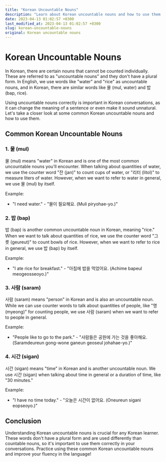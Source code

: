 ```yaml
---
title: "Korean Uncountable Nouns"
description: "Learn about Korean uncountable nouns and how to use them correctly in your Korean conversations."
date: 2023-04-13 01:02:57 +0300
last_modified_at: 2023-04-13 01:02:57 +0300
slug: korean-uncountable-nouns
original: Korean uncountable nouns
---
```

# Korean Uncountable Nouns

In Korean, there are certain nouns that cannot be counted individually. These are referred to as "uncountable nouns" and they don't have a plural form. In English, we use words like "water" and "rice" as uncountable nouns, and in Korean, there are similar words like 물 (mul, water) and 밥 (bap, rice).

Using uncountable nouns correctly is important in Korean conversations, as it can change the meaning of a sentence or even make it sound unnatural. Let's take a closer look at some common Korean uncountable nouns and how to use them.

## Common Korean Uncountable Nouns

### 1. 물 (mul)

물 (mul) means "water" in Korean and is one of the most common uncountable nouns you'll encounter. When talking about quantities of water, we use the counter word "잔 (jan)" to count cups of water, or "리터 (litol)" to measure liters of water. However, when we want to refer to water in general, we use 물 (mul) by itself.

Example:

- "I need water." - "물이 필요해요. (Muli piryohae-yo.)"

### 2. 밥 (bap)

밥 (bap) is another common uncountable noun in Korean, meaning "rice." When we want to talk about quantities of rice, we use the counter word "그릇 (geureut)" to count bowls of rice. However, when we want to refer to rice in general, we use 밥 (bap) by itself.

Example:

- "I ate rice for breakfast." - "아침에 밥을 먹었어요. (Achime bapeul meogeosseoyo.)"

### 3. 사람 (saram)

사람 (saram) means "person" in Korean and is also an uncountable noun. While we can use counter words to talk about quantities of people, like "명 (myeong)" for counting people, we use 사람 (saram) when we want to refer to people in general.

Example:

- "People like to go to the park." - "사람들은 공원에 가는 것을 좋아해요. (Saramdeureun gong-wone ganeun geoseul johahae-yo.)"

### 4. 시간 (sigan)

시간 (sigan) means "time" in Korean and is another uncountable noun. We use 시간 (sigan) when talking about time in general or a duration of time, like "30 minutes."

Example:

- "I have no time today." - "오늘은 시간이 없어요. (Oneureun sigani eopseoyo.)"

## Conclusion

Understanding Korean uncountable nouns is crucial for any Korean learner. These words don't have a plural form and are used differently than countable nouns, so it's important to use them correctly in your conversations. Practice using these common Korean uncountable nouns and improve your fluency in the language!